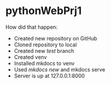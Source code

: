 # pythonWebPrj1



How did that happen:
* Created new repository on GitHub
* Cloned repository to local
* Created new *test* branch
* Created venv
* Installed mkdocs to venv
* Used *mkdocs new* and mkdocs serve
* Server is up at 127.0.0.1:8000